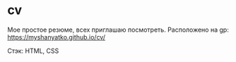 # cv
Мое простое резюме, всех приглашаю посмотреть. Расположено на gp: https://myshanyatko.github.io/cv/

Стэк: HTML, CSS
